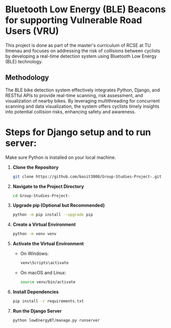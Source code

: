 # Bluetooth Low Energy (BLE) Beacons for supporting Vulnerable Road Users (VRU)

This project is done as part of the master's curriculum of RCSE at TU Ilmenau and focuses on addressing the risk of collisions between cyclists by developing a real-time detection system using Bluetooth Low Energy (BLE) technology.

## Methodology

The BLE bike detection system effectively integrates Python, Django, and RESTful APIs to provide real-time scanning, risk assessment, and visualization of nearby bikes. By leveraging multithreading for concurrent scanning and data visualization, the system offers cyclists timely insights into potential collision risks, enhancing safety and awareness.

# Steps for Django setup and to run server:

Make sure Python is installed on your local machine.

1. **Clone the Repository**

    ```sh
    git clone https://github.com/basit3000/Group-Studies-Project-.git
    ```

2. **Navigate to the Project Directory**

    ```sh
    cd Group-Studies-Project-
    ```

3. **Upgrade pip (Optional but Recommended)**

    ```sh
    python -m pip install --upgrade pip
    ```

4. **Create a Virtual Environment**

    ```sh
    python -m venv venv
    ```

5. **Activate the Virtual Environment**

    - On Windows:

        ```sh
        venv\Scripts\activate
        ```

    - On macOS and Linux:

        ```sh
        source venv/bin/activate
        ```

6. **Install Dependencies**

    ```sh
    pip install -r requirements.txt
    ```

7. **Run the Django Server**

    ```sh
    python lowEnergyBT/manage.py runserver
    ```
